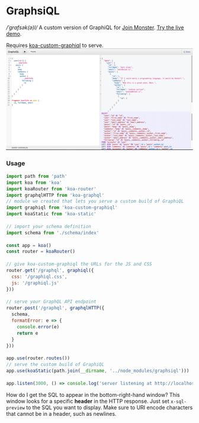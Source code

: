 GraphsiQL
========

*/ˈɡrafsək(ə)l/* A custom version of GraphiQL for [Join Monster](https://github.com/stems/join-monster).
[Try the live demo](https://join-monster.herokuapp.com/graphql).

Requires [koa-custom-graphiql](https://github.com/stems/koa-custom-graphiql) to serve.
![graphsiql](example/graphsiql.png)


### Usage

```javascript
import path from 'path'
import koa from 'koa'
import koaRouter from 'koa-router'
import graphqlHTTP from 'koa-graphql'
// module we created that lets you serve a custom build of GraphiQL
import graphiql from 'koa-custom-graphiql'
import koaStatic from 'koa-static'

// import your schema definition
import schema from './schema/index'

const app = koa()
const router = koaRouter()

// give koa-custom-graphiql the URLs for the JS and CSS
router.get('/graphql', graphiql({
  css: '/graphiql.css',
  js: '/graphiql.js'
}))

// serve your GraphQL API endpoint
router.post('/graphql', graphqlHTTP({
  schema,
  formatError: e => {
    console.error(e)
    return e
  }
}))

app.use(router.routes())
// serve the custom build of GraphiQL
app.use(koaStatic(path.join(__dirname, '../node_modules/graphsiql')))

app.listen(3000, () => console.log('server listening at http://localhost:3000/graphql'))
```

How do I get the SQL to appear in the bottom-right-hand window? This window looks for a specific **header** in the HTTP response. Just set `x-sql-preview` to the SQL you want to display. Make sure to URI encode characters that cannot be in a header, such as newlines.
